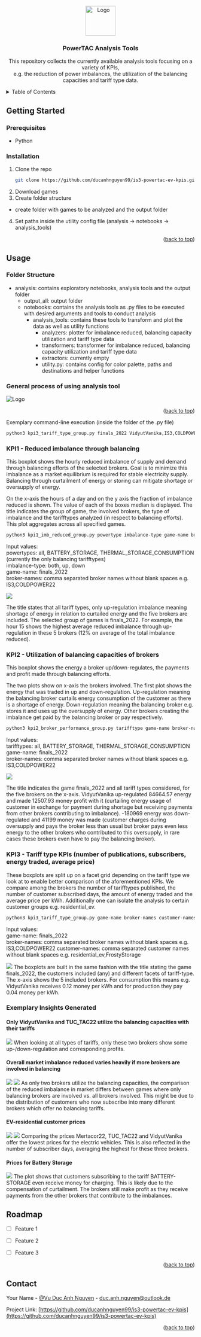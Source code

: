 
<!-- PROJECT LOGO -->
<br />
<div align="center">
  <a href="https://github.com/github_username/repo_name">
    <img src="images/powertac_logo.png" alt="Logo" width="80" height="80">
  </a>

<h3 align="center">PowerTAC Analysis Tools</h3>

  <p align="center">
    This repository collects the currently available analysis tools focusing on a variety of KPIs, <br>
    e.g. the reduction of power imbalances, the utilization of the balancing capacities and tariff type data.
  </p>
</div>



<!-- TABLE OF CONTENTS -->
<details>
  <summary>Table of Contents</summary>
  <ol>
    <li>
      <a href="#getting-started">Getting Started</a>
      <ul>
        <li><a href="#prerequisites">Prerequisites</a></li>
        <li><a href="#installation">Installation</a></li>
      </ul>
    </li>
    <li><a href="#usage">Usage</a></li>
    <li><a href="#roadmap">Roadmap</a></li>
    <li><a href="#contact">Contact</a></li>
  </ol>
</details>


<!-- GETTING STARTED -->
## Getting Started

### Prerequisites

* Python

### Installation

1. Clone the repo
   ```sh
   git clone https://github.com/ducanhnguyen99/is3-powertac-ev-kpis.git
   ```
2. Download games
3. Create folder structure 
* create folder with games to be analyzed and the output folder
4. Set paths inside the utility config file (analysis -> notebooks -> analysis_tools)

<p align="right">(<a href="#readme-top">back to top</a>)</p>



<!-- USAGE EXAMPLES -->
## Usage

### Folder Structure
* analysis: contains exploratory notebooks, analysis tools and the output folder <br>
    * output_all: output folder <br>
    * notebooks: contains the analysis tools as .py files to be executed with desired arguments and tools to conduct analysis <br>
        * analysis_tools: contains these tools to transform and plot the data as well as utility functions <br>
            * analyzers: plotter for imbalance reduced, balancing capacity utilization and tariff type data <br>
            * transformers: transformer for imbalance reduced, balancing capacity utilization and tariff type data <br>
            * extractors: currently empty
            * utility.py: contains config for color palette, paths and destinations and helper functions

### General process of using analysis tool

<img src="images/PowerTAC_analysis.drawio (2).png" alt="Logo"> 

<p align="right">(<a href="#readme-top">back to top</a>)</p> 
Exemplary command-line execution (inside the folder of the .py file)

   ```sh
   python3 kpi3_tariff_type_group.py finals_2022 VidyutVanika,IS3,COLDPOWER22,TUC_TAC22,Mertacor22
   ```

### KPI1 - Reduced imbalance through balancing
This boxplot shows the hourly reduced imbalance of supply and demand through balancing efforts of the selected brokers. Goal is to minimize this imbalance 
as a market equilibrium is required for stable electricity supply. Balancing through curtailment of energy or storing can mitigate shortage or oversupply of energy.

On the x-axis the hours of a day and on the y axis the fraction of imbalance reduced is shown. The value of each of the boxes median is displayed. 
The title indicates the group of game, the involved brokers, the type of imbalance and the tarifftypes analyzed (in respect to balancing efforts). 
This plot aggregates across all specified games.

```sh
python3 kpi1_imb_reduced_group.py powertype imbalance-type game-name broker-names
```
Input values: <br>
powertypes: all, BATTERY_STORAGE, THERMAL_STORAGE_CONSUMPTION (currently the only balancing tarifftypes) <br> 
imbalance-type: both, up, down  <br>
game-name: finals_2022  <br>
broker-names: comma separated broker names without blank spaces e.g. IS3,COLDPOWER22

<img src="images/exemplary_insights/finals_2022_all_up_VidyutVanika,IS3,COLDPOWER22,TUC_TAC22,Mertacor22_imbalance_reduced.png"> 

The title states that all tariff types, only up-regulation imbalance meaning shortage of energy in relation to curtailed energy and the five brokers are included. The selected group of games is finals_2022. For example, the hour 15 shows the highest average reduced imbalance through up-regulation in these 5 brokers (12% on average of the total imbalance reduced).

### KPI2 - Utilization of balancing capacities of brokers
This boxplot shows the energy a broker up/down-regulates, the payments and profit made through balancing efforts.

The two plots show on x-axis the brokers involved. The first plot shows the energy that was traded in up and down-regulation. Up-regulation meaning 
the balancing broker curtails energy consumption of the customer as there is a shortage of energy. Down-regulation meaning the balancing broker e.g. stores it and uses up  the oversupply of energy. Other brokers 
creating the imbalance get paid by the balancing broker or pay respectively.

```sh
python3 kpi2_broker_performance_group.py tarifftype game-name broker-names
```
Input values:  <br>
tarifftypes: all, BATTERY_STORAGE, THERMAL_STORAGE_CONSUMPTION  <br>
game-name: finals_2022  <br>
broker-names: comma separated broker names without blank spaces e.g. IS3,COLDPOWER22

<img src="images/exemplary_insights/finals_2022_all_VidyutVanika,IS3,COLDPOWER22,TUC_TAC22,Mertacor22_broker_performance.png"> 

The title indicates the game finals_2022 and all tariff types considered, for the five brokers on the x-axis. VidyutVanika up-regulated 84664.57 energy and made 12507.93 money profit with it (curtailing energy usage of customer in exchange for payment during shortage but receiving payments from other brokers contributing to imbalance). -180969 energy was down-regulated and 41199 money was made (customer charges during oversupply and pays the broker less than usual but broker pays even less energy to the other brokers who contributed to this oversupply, in rare cases these brokers even have to pay the balancing broker).

### KPI3 - Tariff type KPIs (number of publications, subscribers, energy traded, average price)
These boxplots are split up on a facet grid depending on the tariff type we look at to enable better comparison of the aforementioned KPIs. We compare among the brokers the number of tarifftypes published, the number of customer subscribed days, the amount of energy traded and the average price per kWh. Additionally one can isolate the analysis to certain customer groups e.g. residential_ev.

```sh
python3 kpi3_tariff_type_group.py game-name broker-names customer-names
```
Input values:  <br>
game-name: finals_2022  <br>
broker-names: comma separated broker names without blank spaces e.g. IS3,COLDPOWER22
customer-names: comma separated customer names without blank spaces e.g. residential_ev,FrostyStorage

<img src="images/exemplary_insights/finals_2022_VidyutVanika,IS3,COLDPOWER22,TUC_TAC22,Mertacor22_any_tariff_prices.png"> 
The boxplots are built in the same fashion with the title stating the game finals_2022, the customers included (any) and different facets of tariff-type. The x-axis shows the 5 included brokers.
For consumption this means e.g. VidyutVanika receives 0.12 money per kWh and for production they pay 0.04 money per kWh.

### Exemplary Insights Generated
#### Only VidyutVanika and TUC_TAC22 utilize the balancing capacities with their tariffs
<img src="images/exemplary_insights/finals_2022_all_VidyutVanika,IS3,COLDPOWER22,TUC_TAC22,Mertacor22_broker_performance.png"> 
When looking at all types of tariffs, only these two brokers show some up-/down-regulation and corresponding profits.

#### Overall market imbalance reduced varies heavily if more brokers are involved in balancing
<img src="images/exemplary_insights/finals_2022_all_up_VidyutVanika,IS3,COLDPOWER22,TUC_TAC22,Mertacor22_imbalance_reduced.png"> 
<img src="images/exemplary_insights/finals_2022_all_up_VidyutVanika,TUC_TAC22_imbalance_reduced.png"> 
As only two brokers utilize the balancing capacities, the comparison of the reduced imbalance in market differs between games where only balancing brokers are involved vs. all brokers involved. This might be due to the distribution of customers who now subscribe into many different brokers which offer no balancing tariffs.

#### EV-residential customer prices
<img src="images/exemplary_insights/finals_2022_VidyutVanika,IS3,COLDPOWER22,TUC_TAC22,Mertacor22_residential_ev_tariff_prices.png"> 
<img src="analysis/output_all/finals_2022_VidyutVanika,IS3,COLDPOWER22,TUC_TAC22,Mertacor22_residential_ev_tariff_subs.png"> 
Comparing the prices Mertacor22, TUC_TAC22 and VidyutVanika offer the lowest prices for the electric vehicles. This is also reflected in the number of subscriber days, averaging the highest for these three brokers.

#### Prices for Battery Storage
<img src="images/exemplary_insights/finals_2022_VidyutVanika,IS3,COLDPOWER22,TUC_TAC22,Mertacor22_any_tariff_prices.png"> 
The plot shows that customers subscribing to the tariff BATTERY-STORAGE even receive money for charging. This is likely due to the compensation of curtailment. The brokers still make profit as they receive payments from the other brokers that contribute to the imbalances.

<!-- ROADMAP -->
## Roadmap

- [ ] Feature 1
- [ ] Feature 2
- [ ] Feature 3


<p align="right">(<a href="#readme-top">back to top</a>)</p>





<!-- CONTACT -->
## Contact

Your Name - [@Vu Duc Anh Nguyen](https://www.linkedin.com/in/duc-anh-nguyen-09132b21a/) - duc.anh.nguyen@outlook.de

Project Link: [https://github.com/ducanhnguyen99/is3-powertac-ev-kpis](https://github.com/ducanhnguyen99/is3-powertac-ev-kpis)

<p align="right">(<a href="#readme-top">back to top</a>)</p>



<!-- MARKDOWN LINKS & IMAGES -->
<!-- https://www.markdownguide.org/basic-syntax/#reference-style-links -->
[contributors-shield]: https://img.shields.io/github/contributors/github_username/repo_name.svg?style=for-the-badge
[contributors-url]: https://github.com/github_username/repo_name/graphs/contributors
[forks-shield]: https://img.shields.io/github/forks/github_username/repo_name.svg?style=for-the-badge
[forks-url]: https://github.com/github_username/repo_name/network/members
[stars-shield]: https://img.shields.io/github/stars/github_username/repo_name.svg?style=for-the-badge
[stars-url]: https://github.com/github_username/repo_name/stargazers
[issues-shield]: https://img.shields.io/github/issues/github_username/repo_name.svg?style=for-the-badge
[issues-url]: https://github.com/github_username/repo_name/issues
[license-shield]: https://img.shields.io/github/license/github_username/repo_name.svg?style=for-the-badge
[license-url]: https://github.com/github_username/repo_name/blob/master/LICENSE.txt
[linkedin-shield]: https://img.shields.io/badge/-LinkedIn-black.svg?style=for-the-badge&logo=linkedin&colorB=555
[linkedin-url]: https://linkedin.com/in/linkedin_username
[product-screenshot]: images/screenshot.png
[Next.js]: https://img.shields.io/badge/next.js-000000?style=for-the-badge&logo=nextdotjs&logoColor=white
[Next-url]: https://nextjs.org/
[React.js]: https://img.shields.io/badge/React-20232A?style=for-the-badge&logo=react&logoColor=61DAFB
[React-url]: https://reactjs.org/
[Vue.js]: https://img.shields.io/badge/Vue.js-35495E?style=for-the-badge&logo=vuedotjs&logoColor=4FC08D
[Vue-url]: https://vuejs.org/
[Angular.io]: https://img.shields.io/badge/Angular-DD0031?style=for-the-badge&logo=angular&logoColor=white
[Angular-url]: https://angular.io/
[Svelte.dev]: https://img.shields.io/badge/Svelte-4A4A55?style=for-the-badge&logo=svelte&logoColor=FF3E00
[Svelte-url]: https://svelte.dev/
[Laravel.com]: https://img.shields.io/badge/Laravel-FF2D20?style=for-the-badge&logo=laravel&logoColor=white
[Laravel-url]: https://laravel.com
[Bootstrap.com]: https://img.shields.io/badge/Bootstrap-563D7C?style=for-the-badge&logo=bootstrap&logoColor=white
[Bootstrap-url]: https://getbootstrap.com
[JQuery.com]: https://img.shields.io/badge/jQuery-0769AD?style=for-the-badge&logo=jquery&logoColor=white
[JQuery-url]: https://jquery.com 
